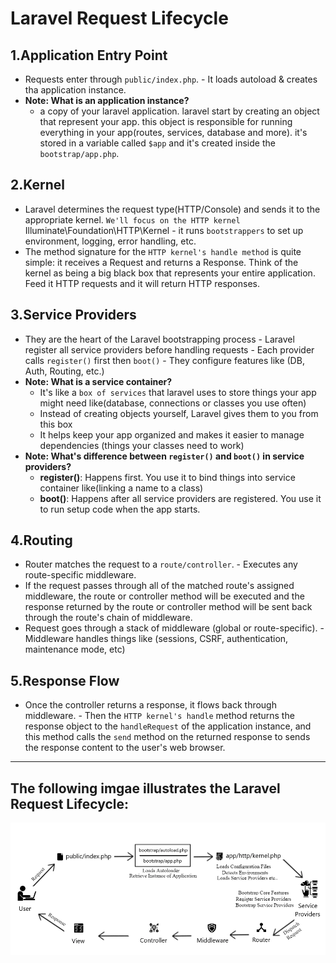 # Laravel Request Lifecycle

## 1.Application Entry Point
  - Requests enter through `public/index.php`. - It loads autoload & creates tha application instance.
  - **Note: What is an application instance?**
    - a copy of your laravel application. laravel start by creating an object that represent your app. this object is responsible for running everything in your app(routes, services, database and more). it's stored in a variable called `$app` and it's created inside the `bootstrap/app.php`.

## 2.Kernel
  - Laravel determines the request type(HTTP/Console) and sends it to the appropriate kernel. `We'll focus on the HTTP kernel`  Illuminate\Foundation\HTTP\Kernel - it runs `bootstrappers` to set up environment, logging, error handling, etc.
  - The method signature for the `HTTP kernel's handle method` is quite simple: it receives a Request and returns a Response. Think of the kernel as being a big black box that represents your entire application. Feed it HTTP requests and it will return HTTP responses.

## 3.Service Providers
  - They are the heart of the Laravel bootstrapping process - Laravel register all service providers before handling requests - Each provider calls `register()` first then `boot()` - They configure features like (DB, Auth, Routing, etc.)
  - **Note: What is a service container?**
    - It's like a `box of services` that laravel uses to store things your app might need like(database, connections or classes you use often)
    - Instead of creating objects yourself, Laravel gives them to you from this box
    - It helps keep your app organized and makes it easier to manage dependencies (things your classes need to work)
  - **Note: What's difference between `register()` and `boot()` in service providers?**
     - **register()**: Happens first. You use it to bind things into service container like(linking a name to a class)
     - **boot()**: Happens after all service providers are registered. You use it to run setup code when the app starts.

## 4.Routing
  - Router matches the request to a `route/controller`. - Executes any route-specific middleware.
  - If the request passes through all of the matched route's assigned middleware, the route or controller method will be executed and the response returned by the      route or controller method will be sent back through the route's chain of middleware.
  - Request goes through a stack of middleware (global or route-specific). - Middleware handles things like (sessions, CSRF, authentication, maintenance mode, etc)

## 5.Response Flow
  - Once the controller returns a response, it flows back through  middleware. - Then the `HTTP kernel's handle` method returns the response object to the `handleRequest` of the application instance, and this method calls the `send` method on the returned response to sends the response content to the user's web browser.

---

## The following imgae illustrates the Laravel Request Lifecycle:
![Laravel Request Lifecycle](RequestLifecycle.png)
